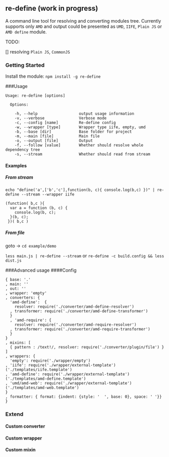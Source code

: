 ## re-define (work in progress)
A command line tool for resolving and converting modules tree.
Currently supports only `AMD` and output could be presented as `UMD`, `IIFE`, `Plain JS` or `AMD define` module.

TODO:

[] resolving `Plain JS`, `CommonJS`


### Getting Started
Install the module: `npm install -g re-define`

###Usage
```
Usage: re-define [options]

  Options:

    -h, --help                  output usage information
    -v, --verbose               Verbose mode
    -c, --config [name]         Re-define config
    -w, --wrapper [type]        Wrapper type iife, empty, umd
    -b, --base [dir]            Base folder for project
    -m, --main [file]           Main file
    -o, --output [file]         Output
    -f, --follow [value]        Whether should resolve whole dependency tree
    -s, --stream                Whether should read from stream
```

#### Examples

##### From stream
`echo "define('a',['b','c'],function(b, c){ console.log(b,c) })" | re-define --stream --wrapper iife`

```
(function( b,c ){
  var a = function (b, c) {
    console.log(b, c);
  }(b, c);
 })( b,c )
```

##### From file
goto -> `cd example/demo`

`less main.js | re-define --stream`
or
`re-define -c build.config && less dist.js`

###Advanced usage
####Config
```
{ base: '.'
, main: ''
, out: ''
, wrapper: 'empty'
, converters: {
  'amd-define':  {
    resolver: require('./converter/amd-define-resolver')
  , transformer: require('./converter/amd-define-transformer')
  }
  , 'amd-require': {
    resolver: require('./converter/amd-require-resolver')
  , transformer: require('./converter/amd-require-transformer')
  }
}
, mixins: [
  { pattern : /text!/, resolver: require('./converter/plugin/file') }
]
, wrappers: {
  'empty': require('./wrapper/empty')
, 'iife': require('./wrapper/external-template')('./templates/iife.template')
, 'amd-define': require('./wrapper/external-template')('./templates/amd-define.template')
, 'umd/amd-web': require('./wrapper/external-template')('./templates/amd-web.template')
}
, formatter: { format: {indent: {style: '  ', base: 0}, space: ' '}}
}
```

### Extend
#### Custom converter
#### Custom wrapper
#### Custom mixin
